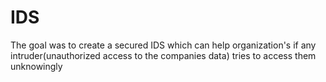 # IDS
The goal was to create a secured IDS which can help organization's if any intruder(unauthorized access to the companies data) tries to access them unknowingly
